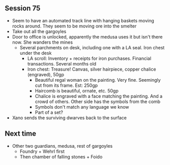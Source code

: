 ## Session 75
* Seem to have an automated track line with hanging baskets moving rocks around. They seem to be moving ore into the smelter
* Take out all the gargoyles
* Door to office is unlocked, apparently the medusa uses it but isn't there now. She wanders the mines
  * Several parchments on desk, including one with a LA seal. Iron chest under the desk
    * LA scroll: Inventory + receipts for iron purchases. Financial transactions. Several months old
    * Iron chest: Treasure! Canvas, silver hairpiece, copper chalice (engraved), 50gp
      * Beautiful regal woman on the painting. Very fine. Seemingly cut from its frame. Est: 250gp
      * Haircomb is beautiful, ornate, etc. 50gp
      * Chalice is engraved with a face matching the painting. And a crowd of others. Other side has the symbols from the comb
      * Symbols don't match any language we know
      * Part of a set?
* Xano sends the surviving dwarves back to the surface


## Next time
* Other two guardians, medusa, rest of gargoyles
  * Foundry + Wehrl first
  * Then chamber of falling stones + Foido